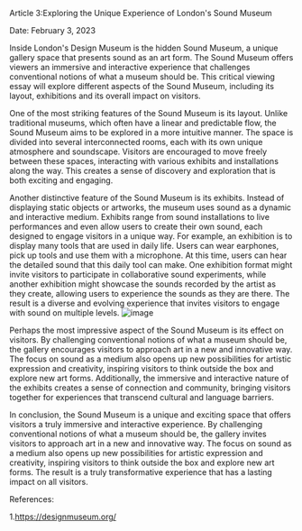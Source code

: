 Article 3:Exploring the Unique Experience of London's Sound Museum

Date: February 3, 2023

Inside London's Design Museum is the hidden Sound Museum, a unique gallery space that presents sound as an art form. The Sound Museum offers viewers an immersive and interactive experience that challenges conventional notions of what a museum should be. This critical viewing essay will explore different aspects of the Sound Museum, including its layout, exhibitions and its overall impact on visitors.

One of the most striking features of the Sound Museum is its layout. Unlike traditional museums, which often have a linear and predictable flow, the Sound Museum aims to be explored in a more intuitive manner. The space is divided into several interconnected rooms, each with its own unique atmosphere and soundscape. Visitors are encouraged to move freely between these spaces, interacting with various exhibits and installations along the way. This creates a sense of discovery and exploration that is both exciting and engaging.

Another distinctive feature of the Sound Museum is its exhibits. Instead of displaying static objects or artworks, the museum uses sound as a dynamic and interactive medium. Exhibits range from sound installations to live performances and even allow users to create their own sound, each designed to engage visitors in a unique way. For example, an exhibition is to display many tools that are used in daily life. Users can wear earphones, pick up tools and use them with a microphone. At this time, users can hear the detailed sound that this daily tool can make. One exhibition format might invite visitors to participate in collaborative sound experiments, while another exhibition might showcase the sounds recorded by the artist as they create, allowing users to experience the sounds as they are there. The result is a diverse and evolving experience that invites visitors to engage with sound on multiple levels.
![image](https://user-images.githubusercontent.com/76156342/225158954-df1161d3-e552-4d43-b2e1-6593bca54dad.gif)


Perhaps the most impressive aspect of the Sound Museum is its effect on visitors. By challenging conventional notions of what a museum should be, the gallery encourages visitors to approach art in a new and innovative way. The focus on sound as a medium also opens up new possibilities for artistic expression and creativity, inspiring visitors to think outside the box and explore new art forms. Additionally, the immersive and interactive nature of the exhibits creates a sense of connection and community, bringing visitors together for experiences that transcend cultural and language barriers.

In conclusion, the Sound Museum is a unique and exciting space that offers visitors a truly immersive and interactive experience. By challenging conventional notions of what a museum should be, the gallery invites visitors to approach art in a new and innovative way. The focus on sound as a medium also opens up new possibilities for artistic expression and creativity, inspiring visitors to think outside the box and explore new art forms. The result is a truly transformative experience that has a lasting impact on all visitors.

References:

1.https://designmuseum.org/


